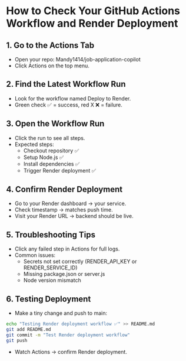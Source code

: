 # How to Check Your GitHub Actions Workflow and Render Deployment

## 1. Go to the Actions Tab

- Open your repo: Mandy1414/job-application-copilot
- Click Actions on the top menu.

## 2. Find the Latest Workflow Run

- Look for the workflow named Deploy to Render.
- Green check ✅ = success, red X ❌ = failure.

## 3. Open the Workflow Run

- Click the run to see all steps.
- Expected steps:
  - Checkout repository ✅
  - Setup Node.js ✅
  - Install dependencies ✅
  - Trigger Render deployment ✅

## 4. Confirm Render Deployment

- Go to your Render dashboard → your service.
- Check timestamp → matches push time.
- Visit your Render URL → backend should be live.

## 5. Troubleshooting Tips

- Click any failed step in Actions for full logs.
- Common issues:
  - Secrets not set correctly (RENDER_API_KEY or RENDER_SERVICE_ID)
  - Missing package.json or server.js
  - Node version mismatch

## 6. Testing Deployment

- Make a tiny change and push to main:
```bash
echo "Testing Render deployment workflow ✅" >> README.md
git add README.md
git commit -m "Test Render deployment workflow"
git push
```

- Watch Actions → confirm Render deployment.